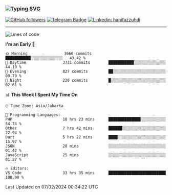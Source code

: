 ### [![Typing SVG](https://readme-typing-svg.herokuapp.com?font=lato&size=22&lines=Hi+There+👋)](https://git.io/typing-svg) 

[![GitHub followers](https://img.shields.io/github/followers/hanifazzuhdi?label=Follow&style=social)](https://github.com/hanifazzuhdi/?tab=follow) 
[![Telegram Badge](https://img.shields.io/badge/-hanif0198-blue?style=social&logo=telegram&link=https://www.t.me/hanif0198/)](https://www.t.me/hanif0198/) 
[![Linkedin: hanifazzuhdi](https://img.shields.io/badge/-hanifazzuhdi-blue?style=flat-square&logo=Linkedin&logoColor=white&link=https://www.linkedin.com/in/hanif-az-zuhdi-69688019b/)](https://www.linkedin.com/in/hanif-az-zuhdi-69688019b/) 

<hr/>

<!--START_SECTION:waka-->
![Lines of code](https://img.shields.io/badge/From%20Hello%20World%20I%27ve%20Written-44.6%20million%20lines%20of%20code-blue)

**I'm an Early 🐤** 

```text
🌞 Morning                3666 commits        ███████████░░░░░░░░░░░░░░   43.42 % 
🌆 Daytime                3731 commits        ███████████░░░░░░░░░░░░░░   44.19 % 
🌃 Evening                827 commits         ██░░░░░░░░░░░░░░░░░░░░░░░   09.79 % 
🌙 Night                  220 commits         █░░░░░░░░░░░░░░░░░░░░░░░░   02.61 % 
```


📊 **This Week I Spent My Time On** 

```text
🕑︎ Time Zone: Asia/Jakarta

💬 Programming Languages: 
PHP                      18 hrs 23 mins      ██████████████░░░░░░░░░░░   54.74 % 
Other                    7 hrs 42 mins       ██████░░░░░░░░░░░░░░░░░░░   22.94 % 
Dart                     5 hrs 22 mins       ████░░░░░░░░░░░░░░░░░░░░░   15.97 % 
JSON                     28 mins             ░░░░░░░░░░░░░░░░░░░░░░░░░   01.42 % 
JavaScript               25 mins             ░░░░░░░░░░░░░░░░░░░░░░░░░   01.27 % 

🔥 Editors: 
VS Code                  33 hrs 35 mins      █████████████████████████   100.00 % 
```


 Last Updated on 07/02/2024 00:34:22 UTC
<!--END_SECTION:waka-->

